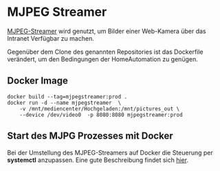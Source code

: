 # MJPEG Streamer
[MJPEG-Streamer](https://github.com/jacksonliam/mjpg-streamer) wird genutzt, um Bilder einer Web-Kamera über das Intranet Verfügbar zu machen.

Gegenüber dem Clone des genannten Repositories ist das Dockerfile verändert, um den Bedingungen der HomeAutomation zu genügen.

## Docker Image 

```
docker build --tag=mjpegstreamer:prod .
docker run -d --name mjpegstreamer  \
    -v /mnt/mediencenter/Hochgeladen:/mnt/pictures_out \
    --device /dev/video0  -p 8080:8080 mjpegstreamer:prod
```

## Start des MJPG Prozesses mit Docker
Bei der Umstellung des MJPEG-Streamers auf Docker die Steuerung per **systemctl** anzupassen. Eine gute Beschreibung findet sich [hier](https://blog.container-solutions.com/running-docker-containers-with-systemd).
